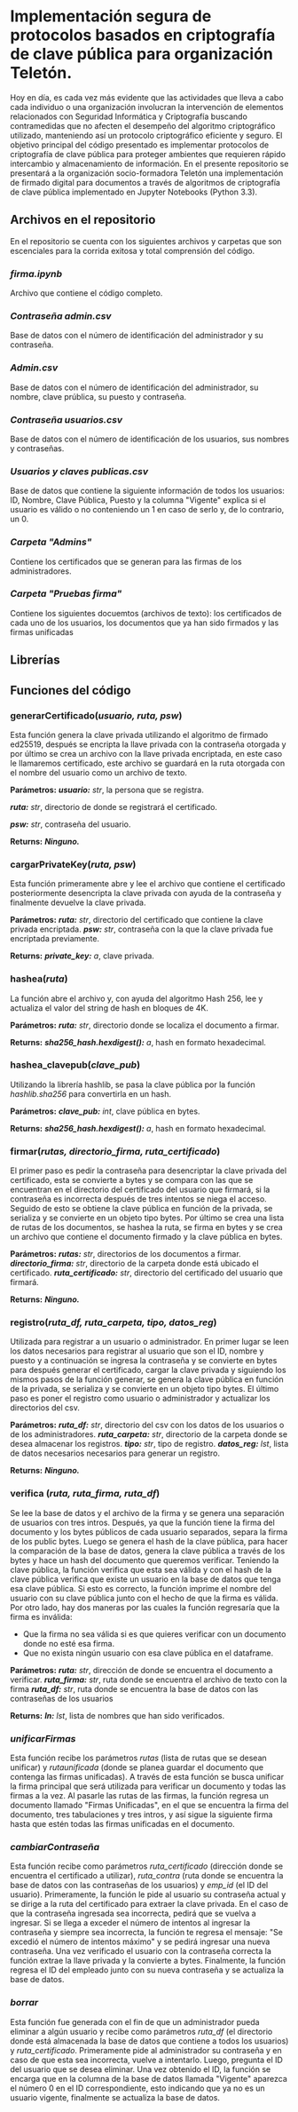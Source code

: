 # Implementación segura de protocolos basados en criptografía de clave pública para organización Teletón.

Hoy en día, es cada vez más evidente que las actividades que lleva a cabo cada individuo o una organización involucran la intervención de elementos relacionados con Seguridad Informática y Criptografía buscando contramedidas que no afecten el desempeño del algoritmo criptográfico utilizado, manteniendo así un protocolo criptográfico eficiente y seguro. El objetivo principal del código presentado es implementar protocolos de criptografía de clave pública para proteger ambientes que requieren rápido intercambio y almacenamiento de información. En el presente repositorio se presentará a la organización socio-formadora Teletón una implementación de firmado digital para documentos a través de algoritmos de criptografía de clave pública implementado en Jupyter Notebooks (Python 3.3).

## Archivos en el repositorio
En el repositorio se cuenta con los siguientes archivos y carpetas que son escenciales para la corrida exitosa y total comprensión del código.
### *firma.ipynb*
Archivo que contiene el código completo.

### *Contraseña admin.csv*
Base de datos con el número de identificación del administrador y su contraseña.

### *Admin.csv*
Base de datos con el número de identificación del administrador, su nombre, clave prública, su puesto y contraseña.

### *Contraseña usuarios.csv*
Base de datos con el número de identificación de los usuarios, sus nombres y contraseñas.

### *Usuarios y claves publicas.csv*
Base de datos que contiene la siguiente información de todos los usuarios: ID, Nombre, Clave Pública, Puesto y la columna "Vigente" explica si el usuario es válido o no conteniendo un 1 en caso de serlo y, de lo contrario, un 0.

### *Carpeta "Admins"*
Contiene los certificados que se generan para las firmas de los administradores.

### *Carpeta "Pruebas firma"*
Contiene los siguientes docuemtos (archivos de texto): los certificados de cada uno de los usuarios, los documentos que ya han sido firmados y las firmas unificadas

## **Librerías**

## **Funciones del código**

### generarCertificado(*usuario, ruta, psw*)

Esta función genera la clave privada utilizando el algoritmo de firmado ed25519, después se encripta la llave privada con la contraseña otorgada y por último se crea un archivo con la llave privada encriptada, en este caso le llamaremos certificado, este archivo se guardará en la ruta otorgada con el nombre del usuario como un archivo de texto. 

**Parámetros:** ***usuario:*** *str*, la persona que se registra. 

***ruta:*** *str*, directorio de donde se registrará el certificado.

***psw:*** *str*, contraseña del usuario.
                
**Returns:** ***Ninguno.***

### cargarPrivateKey(*ruta, psw*)
Esta función primeramente abre y lee el archivo que contiene el certificado posteriormente desencripta la clave privada con ayuda de la contraseña y finalmente devuelve la clave privada.

**Parámetros:** ***ruta:*** *str*, directorio del certificado que contiene la clave privada encriptada.
                ***psw:*** *str*, contraseña con la que la clave privada fue encriptada previamente.
                
**Returns:** ***private_key:*** *a*, clave privada.

### hashea(*ruta*)
La función abre el archivo y, con ayuda del algoritmo Hash 256, lee y actualiza el valor del string de hash en bloques de 4K.

**Parámetros:** ***ruta:*** *str*, directorio donde se localiza el documento a firmar.
                
**Returns:** ***sha256_hash.hexdigest():*** *a*, hash en formato hexadecimal.

### hashea_clavepub(*clave_pub*)

Utilizando la librería hashlib, se pasa la clave pública por la función *hashlib.sha256* para convertirla en un hash.

**Parámetros:** ***clave_pub:*** *int*, clave pública en bytes. 
                
**Returns:** ***sha256_hash.hexdigest():*** *a*, hash en formato hexadecimal.

### firmar(*rutas, directorio_firma, ruta_certificado*)

El primer paso es pedir la contraseña para desencriptar la clave privada del certificado, esta se convierte a bytes y se compara con las que se encuentran en el directorio del certificado del usuario que firmará, si la contraseña es incorrecta después de tres intentos se niega el acceso. Seguido de esto se obtiene la clave pública en función de la privada, se serializa y se convierte en un objeto tipo bytes. Por último se crea una lista de rutas de los documentos, se hashea la ruta, se firma en bytes y se crea un archivo que contiene el documento firmado y la clave pública en bytes.

**Parámetros:** ***rutas:*** *str*, directorios de los documentos a firmar.
                ***directorio_firma:*** *str*, directorio de la carpeta donde está ubicado el certificado.
                ***ruta_certificado:*** *str*, directorio del certificado del usuario que firmará.
                
**Returns:** ***Ninguno.***

### registro(*ruta_df, ruta_carpeta, tipo, datos_reg*)

Utilizada para registrar a un usuario o administrador. En primer lugar se leen los datos necesarios para registrar al usuario que son el ID, nombre y puesto y a continuación se ingresa la contraseña y se convierte en bytes para después generar el certificado, cargar la clave privada y siguiendo los mismos pasos de la función generar, se genera la clave pública en función de la privada, se serializa y se convierte en un objeto tipo bytes. El último paso es poner el registro como usuario o administrador y actualizar los directorios del csv.

**Parámetros:** ***ruta_df:*** *str*, directorio del csv con los datos de los usuarios o de los administradores.
                ***ruta_carpeta:*** *str*, directorio de la carpeta donde se desea almacenar los registros.
                ***tipo:*** *str*, tipo de registro.
                ***datos_reg:*** *lst*, lista de datos necesarios necesarios para generar un registro.
                
**Returns:** ***Ninguno.***

### verifica (*ruta, ruta_firma, ruta_df*)

Se lee la base de datos y el archivo de la firma y se genera una separación de usuarios con tres intros. Después, ya que la función tiene la firma del documento y los bytes públicos de cada usuario separados, separa la  firma de los public bytes. Luego se genera el hash de la clave pública, para hacer la comparación de la base de datos, genera la clave pública  a través de los bytes y hace un hash del documento que queremos verificar. Teniendo la clave pública, la función verifica que esta sea válida y con el hash de la clave pública verifica que existe un usuario en la base de datos que tenga esa clave pública. Si esto es correcto, la función imprime el nombre del usuario con su clave pública junto con el hecho de que la firma es válida. Por otro lado, hay dos maneras por las cuales la función regresaría que la firma es inválida:
- Que la firma no sea válida si es que quieres verificar con un documento donde no esté esa firma.
- Que no exista ningún usuario con esa clave pública en el dataframe.

**Parámetros:** ***ruta:*** *str*, dirección de donde se encuentra el documento a verificar.
                ***ruta_firma:*** *str*, ruta donde se encuentra el archivo de texto con la firma
                ***ruta_df:*** *str*, ruta donde se encuentra la base de datos con las contraseñas de los usuarios
                
**Returns:** ***ln:*** *lst*, lista de nombres que han sido verificados.

### *unificarFirmas*
Esta función recibe los parámetros *rutas* (lista de rutas que se desean unificar) y *rutaunificada* (donde se planea guardar el documento que contenga las firmas unificadas). A través de esta función se busca unificar la firma principal que será utilizada para verificar un documento y todas las firmas a la vez. Al pasarle las rutas de las firmas, la función  regresa un documento llamado "Firmas Unificadas", en el que se encuentra la firma del documento, tres tabulaciones y tres intros, y así sigue la siguiente firma hasta que estén todas las firmas unificadas en el documento.

### *cambiarContraseña*
Esta función recibe como parámetros *ruta_certificado* (dirección donde se encuentra el certificado a utilizar), *ruta_contra* (ruta donde se encuentra la base de datos con las contraseñas de los usuarios) y *emp_id* (el ID del usuario). Primeramente, la función le pide al usuario su contraseña actual y se dirige a la ruta del certificado para extraer la clave privada. En el caso de que la contraseña ingresada sea incorrecta, pedirá que se vuelva a ingresar. Si se llega a exceder el número de intentos al ingresar la contraseña y siempre sea incorrecta, la función te regresa el mensaje: "Se excedió el número de intentos máximo" y se pedirá ingresar una nueva contraseña. Una vez verificado el usuario con la contraseña correcta la función extrae la llave privada y la convierte a bytes. Finalmente, la función regresa el ID del empleado junto con su nueva contraseña y se actualiza la base de datos. 

### *borrar*
Esta función fue generada con el fin de que un administrador pueda eliminar a algún usuario y recibe como parámetros *ruta_df* (el directorio donde está almacenada la base de datos que contiene a todos los usuarios) y *ruta_certificado*. Primeramente pide al administrador su contraseña y en caso de que esta sea incorrecta, vuelve a intentarlo. Luego, pregunta el ID del usuario que se desea eliminar. Una vez obtenido el ID, la función se encarga que en la columna de la base de datos llamada "Vigente" aparezca el número 0 en el ID correspondiente, esto indicando que ya no es un usuario vigente, finalmente se actualiza la base de datos.

